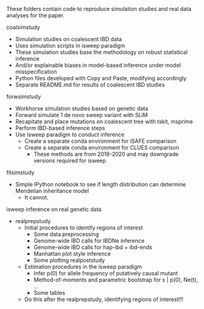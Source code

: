 These folders contain code to reproduce simulation studies and real data analyses for the paper.

coalsimstudy
  * Simulation studies on coalescent IBD data
  * Uses simulation scripts in isweep paradigm
  * These simulation studies base the methodology on robust statistical inference
  * And/or explainable biases in model-based inference under model misspecification
  * Python files developed with Copy and Paste, modifying accordingly
  * Separate README.md for results of coalescent IBD studies
  
forwsimstudy
  * Workhorse simulation studies based on genetic data
  * Forward simulate 1 de novo sweep variant with SLiM
  * Recapitate and place mutations on coalescent tree with tskit, msprime
  * Perform IBD-based inference steps
  * Use isweep paradigm to conduct inference
    * Create a separate conda environment for iSAFE comparison
    * Create a separate conda environment for CLUES comparison
      * These methods are from 2018-2020 and may downgrade versions required for isweep

fitsimstudy
  * Simple IPython notebook to see if length distribution can determine Mendelian inheritance model
    * It cannot.
      
isweep inference on real genetic data
  * realprepstudy
    * Initial procedures to identify regions of interest
      * Some data preprocessing
      * Genome-wide IBD calls for IBDNe inference
      * Genome-wide IBD calls for hap-ibd + ibd-ends
      * Manhattan plot style inference
      * Some plotting
  realpoststudy
    * Estimation procedures in the isweep paradigm
      * Infer p(0) for allele frequency of putatively causal mutant
      * Method-of-moments and parametric bootstrap for s | p(0), Ne(t), ...
      * Some tables
    * Do this after the realprepstudy, identifying regions of interest!!!
